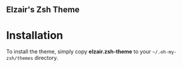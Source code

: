 Elzair's Zsh Theme
-------------

Installation
=============

To install the theme, simply copy **elzair.zsh-theme** to your `~/.oh-my-zsh/themes` directory.
